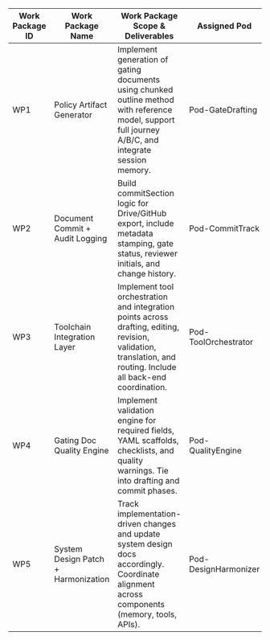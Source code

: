 | Work Package ID | Work Package Name                    | Work Package Scope & Deliverables                                                                                                                                                                      | Assigned Pod         | Status       | Links to committed files | Notes | Traceability matrix |
|------------------|-------------------------------------|--------------------------------------------------------------------------------------------------------------------------------------------------------------------------------------------------------|----------------------|--------------|----------------------------|-------|---------------------|
| WP1              | Policy Artifact Generator           | Implement generation of gating documents using chunked outline method with reference model, support full journey A/B/C, and integrate session memory.                                                | Pod-GateDrafting     | Not Started  |                            |       | ✅ Features 1–5, ✅ AC 1.1–1.6, ✅ RefModel, ✅ SessionMemory |
| WP2              | Document Commit + Audit Logging     | Build commitSection logic for Drive/GitHub export, include metadata stamping, gate status, reviewer initials, and change history.                                                                    | Pod-CommitTrack      | Not Started  |                            |       | ✅ Feature 6, ✅ AC 2.1–2.3, ✅ APIContract, ✅ AuditLogging |
| WP3              | Toolchain Integration Layer         | Implement tool orchestration and integration points across drafting, editing, revision, validation, translation, and routing. Include all back-end coordination.                                       | Pod-ToolOrchestrator | Not Started  |                            |       | ✅ Features 7–9, ✅ AC 3.1–3.5, ✅ IntegrationPoints, ✅ ToolCatalog |
| WP4              | Gating Doc Quality Engine           | Implement validation engine for required fields, YAML scaffolds, checklists, and quality warnings. Tie into drafting and commit phases.                                                              | Pod-QualityEngine    | Not Started  |                            |       | ✅ Feature 10, ✅ AC 4.1–4.4, ✅ GatingDocQuality |
| WP5              | System Design Patch + Harmonization | Track implementation-driven changes and update system design docs accordingly. Coordinate alignment across components (memory, tools, APIs).                                                         | Pod-DesignHarmonizer | Not Started  |                            |       | 🔄 All features, 🔄 ACs, 🔄 Design Docs |

